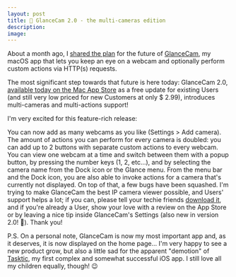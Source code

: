 ```yaml
---
layout: post
title: 🚀 GlanceCam 2.0 - the multi-cameras edition
description:
image:
---
```


About a month ago, I [shared the plan](https://www.cdf1982.com/blog/2018/4/7/glancecam-13-and-the-road-ahead) for the future of [GlanceCam](https://www.cdf1982.com/glancecam), my macOS app that lets you keep an eye on a webcam and optionally perform custom actions via HTTP(s) requests. 

The most significant step towards that future is here today: GlanceCam 2.0, [available today on the Mac App Store](https://itunes.apple.com/us/app/glancecam-ip-webcam-viewer/id1360797896?l=it&ls=1&mt=12) as a free update for existing Users (and still very low priced for new Customers at only $ 2.99), introduces multi-cameras and multi-actions support!

I'm very excited for this feature-rich release:

You can now add as many webcams as you like (Settings > Add camera).
The amount of actions you can perform for every camera is doubled: you can add up to 2 buttons with separate custom actions to every webcam.
You can view one webcam at a time and switch between them with a popup button, by pressing the number keys (1, 2, etc...), and by selecting the camera name from the Dock icon or the Glance menu.
From the menu bar and the Dock icon, you are also able to invoke actions for a camera that's currently not displayed.
On top of that, a few bugs have been squashed.
I'm trying to make GlanceCam the best IP camera viewer possible, and Users' support helps a lot; if you can, please tell your techie friends [download it](https://itunes.apple.com/us/app/glancecam-ip-webcam-viewer/id1360797896?l=it&ls=1&mt=12), and if you're already a User, show your love with a review on the App Store or by leaving a nice tip inside GlanceCam's Settings (also new in version 2.0! 🤑). Thank you!

P.S. On a personal note, GlanceCam is now my most important app and, as it deserves, it is now displayed on the home page... I'm very happy to see a new product grow, but also a little sad for the apparent "demotion" of [Tasktic](https://www.cdf1982.com/tasktic), my first complex and somewhat successful iOS app. I still love all my children equally, though! 😉